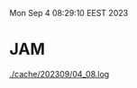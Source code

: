 Mon Sep  4 08:29:10 EEST 2023
# JAM
<a href='./cache/202309/04_08.log'>./cache/202309/04_08.log</a>
